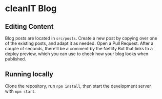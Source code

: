 # cleanIT Blog

## Editing Content

Blog posts are located in `src/posts`.
Create a new post by copying over one of the existing posts, and adapt it as needed.
Open a Pull Request. After a couple of seconds, there'll be a comment by the Netlify Bot that links to a deploy preview, which you can use to check how your blog looks when published.

## Running locally

Clone the repository, run `npm install`, then start the development server with `npm start`.

